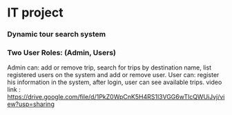 # IT project

### Dynamic tour search system
### Two User Roles: (Admin, Users)
Admin can: add or remove trip, search for trips by destination name, list registered users on the system and add or remove user.
User can: register his information in the system, after login, user can see available trips.
video link : https://drive.google.com/file/d/1PkZ0WpCnK5H4RS1l3VGG6wTlcQWUiJvj/view?usp=sharing


